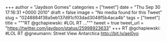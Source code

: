 
+++
author = "Jaydson Gomes"
categories = ["tweet"]
date = "Thu Sep 30 17:16:31 +0000 2010"
draft = false
image = "No media found for this Tweet"
slug = "0248884f38a5eb137d91cf03dad3048f5b4aca4b"
tags = ["tweet"]
title = """RT @gchapiewski: #LOL RT ..."""
tweet = true
tweet_url = "https://twitter.com/jaydson/status/25998923633"
+++
RT @gchapiewski: #LOL RT @gneumann: Street View Antarctica http://bit.ly/aei0yo
